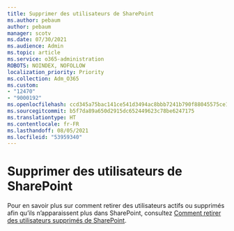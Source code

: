```yaml
---
title: Supprimer des utilisateurs de SharePoint
ms.author: pebaum
author: pebaum
manager: scotv
ms.date: 07/30/2021
ms.audience: Admin
ms.topic: article
ms.service: o365-administration
ROBOTS: NOINDEX, NOFOLLOW
localization_priority: Priority
ms.collection: Adm_O365
ms.custom:
- "12470"
- "9000192"
ms.openlocfilehash: ccd345a75bac141ce541d3494ac8bbb7241b790f88045575ce1fb676320150f4
ms.sourcegitcommit: b5f7da89a650d2915dc652449623c78be6247175
ms.translationtype: HT
ms.contentlocale: fr-FR
ms.lasthandoff: 08/05/2021
ms.locfileid: "53959340"
---
```

# <a name="remove-users-from-sharepoint"></a>Supprimer des utilisateurs de SharePoint

Pour en savoir plus sur comment retirer des utilisateurs actifs ou supprimés afin qu’ils n’apparaissent plus dans SharePoint, consultez [Comment retirer des utilisateurs supprimés de SharePoint](/sharepoint/remove-users).



